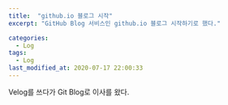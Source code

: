 ```yaml
---
title:  "github.io 블로그 시작"
excerpt: "GitHub Blog 서비스인 github.io 블로그 시작하기로 했다."

categories:
  - Log
tags:
  - Log
last_modified_at: 2020-07-17 22:00:33
---
```


Velog를 쓰다가 Git Blog로 이사를 왔다.

<script src="https://utteranc.es/client.js"
        repo="dev-Lena/dev-lena.github.io"
        issue-term="pathname"
        label="Git Blog Comment"
        theme="github-light"
        crossorigin="anonymous"
        async>
</script>